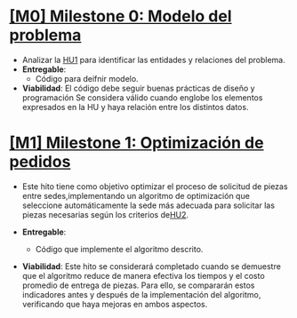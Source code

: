 # [ [M0] Milestone 0: Modelo del problema](https://github.com/lmchaves/OrganizarTaller/milestone/4)
- Analizar la [HU1](https://github.com/lmchaves/OrganizarTaller/issues/5) para identificar las entidades y relaciones del problema.
- __Entregable__:
    - Código para deifnir modelo.
- __Viabilidad__:
El código debe seguir buenas prácticas de diseño y programación
Se considera válido cuando englobe los elementos expresados en la HU y haya relación entre los distintos datos.


# [ [M1] Milestone 1: Optimización de pedidos](https://github.com/lmchaves/OrganizarTaller/milestone/3)
- Este hito tiene como objetivo optimizar el proceso de solicitud de piezas entre sedes,implementando un algoritmo de optimización que seleccione automáticamente la sede más adecuada para solicitar las piezas necesarias según los criterios de[HU2](https://github.com/lmchaves/OrganizarTaller/issues/5).
- __Entregable__:
    - Código que implemente el algoritmo descrito.

- __Viabilidad__:
Este hito se considerará completado cuando se demuestre que el algoritmo reduce de manera efectiva los tiempos y el costo promedio de entrega de piezas. Para ello, se compararán estos indicadores antes y después de la implementación del algoritmo, verificando que haya mejoras en ambos aspectos.


